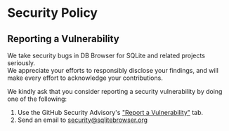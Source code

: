 # Security Policy

## Reporting a Vulnerability
We take security bugs in DB Browser for SQLite and related projects seriously.  
We appreciate your efforts to responsibly disclose your findings, and will make every effort to acknowledge your contributions.

We kindly ask that you consider reporting a security vulnerability by doing one of the following:
1. Use the GitHub Security Advisory's ["Report a Vulnerability"](https://github.com/sqlitebrowser/sqlitebrowser/security/advisories/new) tab.
2. Send an email to [security@sqlitebrowser.org](mailto:security@sqlitebrowser.org)
